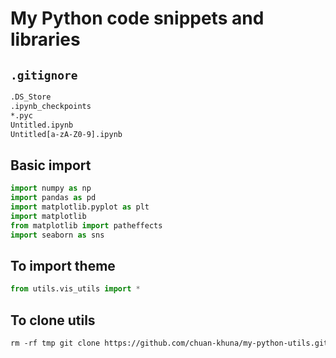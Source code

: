 # My Python code snippets and libraries

## `.gitignore`

```txt
.DS_Store
.ipynb_checkpoints
*.pyc
Untitled.ipynb
Untitled[a-zA-Z0-9].ipynb
```

## Basic import

```py
import numpy as np
import pandas as pd
import matplotlib.pyplot as plt
import matplotlib
from matplotlib import patheffects
import seaborn as sns
```

## To import theme

```py
from utils.vis_utils import *
```

## To clone utils

```txt
rm -rf tmp git clone https://github.com/chuan-khuna/my-python-utils.git tmp && cp -R tmp/utils ./ && rm -rf tmp
```
